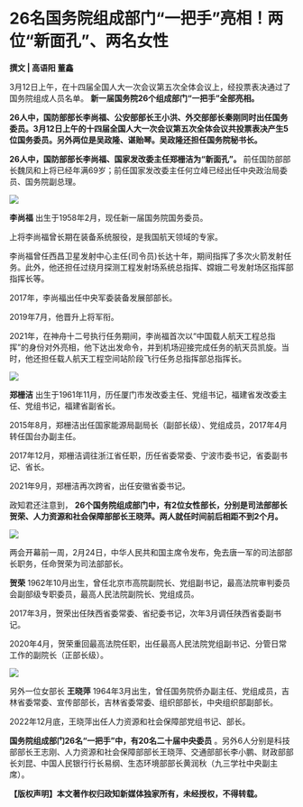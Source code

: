 # 26名国务院组成部门“一把手”亮相！两位“新面孔”、两名女性

**撰文 | 高语阳 董鑫**

3月12日上午，在十四届全国人大一次会议第五次全体会议上，经投票表决通过了国务院组成人员名单。 **新一届国务院26个组成部门“一把手”全部亮相。**

**26人中，国防部部长李尚福、公安部部长王小洪、外交部部长秦刚同时出任国务委员。3月12日上午的十四届全国人大一次会议第五次全体会议共投票表决产生5位国务委员。另外两位是吴政隆、谌贻琴。吴政隆还担任国务院秘书长。**

**26人中，国防部部长李尚福、国家发改委主任郑栅洁为“新面孔”。**
前任国防部部长魏凤和上将已经年满69岁；前任国家发改委主任何立峰已经出任中央政治局委员、国务院副总理。

![](https://inews.gtimg.com/news_bt/OVLvmPhfCQIHNE3qtfDaTp4TM6KRLUx6-_TiNyt5Y4XVcAA/1000)

**李尚福** 出生于1958年2月，现任新一届国务院国务委员。

上将李尚福曾长期在装备系统服役，是我国航天领域的专家。

李尚福曾任西昌卫星发射中心主任(司令员)长达十年，期间指挥了多次火箭发射任务。此外，他还担任过绕月探测工程发射场系统总指挥、嫦娥二号发射场区指挥部指挥长等。

2017年，李尚福出任中央军委装备发展部部长。

2019年7月，他晋升上将军衔。

2021年，在神舟十二号执行任务期间，李尚福首次以“中国载人航天工程总指挥”的身份对外亮相，他下达出发命令，并到机场迎接完成任务的航天员凯旋。当时，他还担任载人航天工程空间站阶段飞行任务总指挥部总指挥长。

![](https://inews.gtimg.com/news_bt/Oqqkg0VCWrOAqHs5q3WYet8fI46W8_7hnRD9E0WXVLVYAAA/1000)

**郑栅洁** 出生于1961年11月，历任厦门市发改委主任、党组书记，福建省发改委主任、党组书记，福建省副省长。

2015年8月，郑栅洁出任国家能源局副局长（副部长级）、党组成员，2017年4月转任国台办副主任。

2017年12月，郑栅洁调往浙江省任职，历任省委常委、宁波市委书记，省委副书记、省长。

2021年9月，郑栅洁再次跨省，出任安徽省委书记。

政知君还注意到， **26个国务院组成部门中，有2位女性部长，分别是司法部部长贺荣、人力资源和社会保障部部长王晓萍。两人就任时间前后相距不到2个月。**

![](https://inews.gtimg.com/news_bt/OMjLWqs41ijcP21gUeJo4oRf4o7y7nMynR8jqtYyXdY50AA/1000)

两会开幕前一周，2月24日，中华人民共和国主席令发布，免去唐一军的司法部部长职务，任命贺荣为司法部部长。

**贺荣** 1962年10月出生，曾任北京市高院副院长、党组副书记，最高法院审判委员会副部级专职委员，最高人民法院副院长、党组成员。

2017年3月，贺荣出任陕西省委常委、省纪委书记，次年3月调任陕西省委副书记。

2020年4月，贺荣重回最高法院任职，出任最高人民法院党组副书记、分管日常工作的副院长（正部长级）。

![](https://inews.gtimg.com/news_bt/OzcBzbBhxQsFHgWp1l_uzVu52Vl65PFDAgNUwi2-m-9T8AA/1000)

另外一位女部长 **王晓萍** 1964年3月出生，曾任国务院侨办副主任、党组成员，吉林省委常委、宣传部部长，吉林省委常委、组织部部长，中央组织部副部长。

2022年12月底，王晓萍出任人力资源和社会保障部党组书记、部长。

**国务院组成部门26名“一把手”中，有20名二十届中央委员**
。另外6人分别是科技部部长王志刚、人力资源和社会保障部部长王晓萍、交通部部长李小鹏、财政部部长刘昆、中国人民银行行长易纲、生态环境部部长黄润秋（九三学社中央副主席）。

**【版权声明】本文著作权归政知新媒体独家所有，未经授权，不得转载。**

